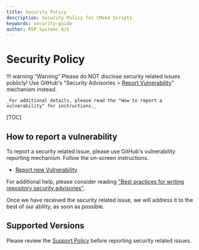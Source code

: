 ```yaml
---
title: Security Policy
description: Security Policy for CMake Scripts.
keywords: security-guide
author: RSP Systems A/S
---
```


# Security Policy

!!! warning "Warning"
    Please do NOT disclose security related issues publicly! Use GitHub's "Security Advisories >
    [Report Vulnerability](https://github.com/rsps/cmake-scripts/security/advisories/new)" mechanism instead.
    
    _For additional details, please read the "How to report a vulnerability" for instructions._

[TOC]

## How to report a vulnerability

To report a security related issue, please use GitHub's vulnerability reporting mechanism. Follow the
on-screen instructions.

* [Report new Vulnerability](https://github.com/rsps/cmake-scripts/security/advisories/new)

For additional help, please consider reading ["Best practices for writing repository security advisories"](https://docs.github.com/en/code-security/security-advisories/guidance-on-reporting-and-writing-information-about-vulnerabilities/best-practices-for-writing-repository-security-advisories).

Once we have received the security related issue, we will address it to the best of our ability, as soon as
possible.

## Supported Versions

Please review the [Support Policy](./01_release-notes.md#support-policy) before reporting security related issues.